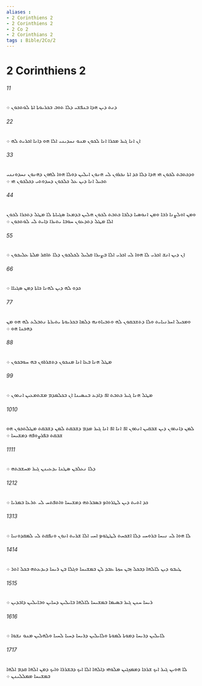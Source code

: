 ```yaml
---
aliases : 
- 2 Corinthiens 2
- 2 Corinthiens 2
- 2 Co 2
- 2 Corinthians 2
tags : Bible/2Co/2
---
```


# 2 Corinthiens 2

###### 11
ܕܢܬ ܕܝܢ ܗܕܐ ܒܢܦܫܝ ܕܠܐ ܬܘܒ ܒܟܪܝܘܬܐ ܐܬܐ ܠܘܬܟܘܢ ܀
###### 22
ܐܢ ܐܢܐ ܓܝܪ ܡܟܪܐ ܐܢܐ ܠܟܘܢ ܡܢܘ ܢܚܕܝܢܝ ܐܠܐ ܗܘ ܕܐܢܐ ܐܟܪܝܬ ܠܗ ܀
###### 33
ܘܕܟܬܒܬ ܠܟܘܢ ܗܝ ܗܕܐ ܕܠܐ ܟܕ ܐܬܐ ܢܟܪܘܢ ܠܝ ܗܢܘܢ ܐܝܠܝܢ ܕܘܠܐ ܗܘܐ ܠܗܘܢ ܕܗܢܘܢ ܢܚܕܘܢܢܝ ܬܟܝܠ ܐܢܐ ܕܝܢ ܥܠ ܟܠܟܘܢ ܕܚܕܘܬܝ ܕܟܠܟܘܢ ܗܝ ܀
###### 44
ܘܡܢ ܐܘܠܨܢܐ ܪܒܐ ܘܡܢ ܐܢܘܤܝܐ ܕܠܒܐ ܟܬܒܬ ܠܟܘܢ ܗܠܝܢ ܒܕܡܥܐ ܤܓܝܐܬܐ ܠܐ ܡܛܠ ܕܬܟܪܐ ܠܟܘܢ ܐܠܐ ܡܛܠ ܕܬܕܥܘܢ ܚܘܒܐ ܝܬܝܪܐ ܕܐܝܬ ܠܝ ܠܘܬܟܘܢ ܀
###### 55
ܐܢ ܕܝܢ ܐܢܫ ܐܟܪܝ ܠܐ ܗܘܐ ܠܝ ܐܟܪܝ ܐܠܐ ܒܨܝܪܐ ܩܠܝܠ ܠܟܠܟܘܢ ܕܠܐ ܬܐܩܪ ܡܠܬܐ ܥܠܝܟܘܢ ܀
###### 66
ܟܕܘ ܠܗ ܕܝܢ ܠܗܢܐ ܟܐܬܐ ܕܡܢ ܤܓܝܐܐ ܀
###### 77
ܘܡܟܝܠ ܐܚܪܢܝܐܝܬ ܘܠܐ ܕܬܫܒܩܘܢ ܠܗ ܘܬܒܝܐܘܢܗ ܕܠܡܐ ܒܟܪܝܘܬܐ ܝܬܝܪܬܐ ܢܬܒܠܥ ܠܗ ܗܘ ܡܢ ܕܗܟܢܐ ܗܘ ܀
###### 88
ܡܛܠ ܗܢܐ ܒܥܐ ܐܢܐ ܡܢܟܘܢ ܕܬܫܪܪܘܢ ܒܗ ܚܘܒܟܘܢ ܀
###### 99
ܡܛܠ ܗܢܐ ܓܝܪ ܟܬܒܬ ܐܦ ܕܐܕܥ ܒܢܤܝܢܐ ܐܢ ܒܟܠܡܕܡ ܡܫܬܡܥܝܢ ܐܢܬܘܢ ܀
###### 1010
ܠܡܢ ܕܐܢܬܘܢ ܕܝܢ ܫܒܩܝܢ ܐܢܬܘܢ ܐܦ ܐܢܐ ܐܦ ܐܢܐ ܓܝܪ ܡܕܡ ܕܫܒܩܬ ܠܡܢ ܕܫܒܩܬ ܡܛܠܬܟܘܢ ܗܘ ܫܒܩܬ ܒܦܪܨܘܦܗ ܕܡܫܝܚܐ ܀
###### 1111
ܕܠܐ ܢܥܠܒܢ ܤܛܢܐ ܝܕܥܝܢܢ ܓܝܪ ܡܚܫܒܬܗ ܀
###### 1212
ܟܕ ܐܬܝܬ ܕܝܢ ܠܛܪܘܐܤ ܒܤܒܪܬܗ ܕܡܫܝܚܐ ܘܐܬܦܬܚ ܠܝ ܬܪܥܐ ܒܡܪܝܐ ܀
###### 1313
ܠܐ ܗܘܐ ܠܝ ܢܝܚܐ ܒܪܘܚܝ ܕܠܐ ܐܫܟܚܬ ܠܛܛܘܤ ܐܚܝ ܐܠܐ ܫܪܝܬ ܐܢܘܢ ܘܢܦܩܬ ܠܝ ܠܡܩܕܘܢܝܐ ܀
###### 1414
ܛܝܒܘ ܕܝܢ ܠܐܠܗܐ ܕܒܟܠ ܙܒܢ ܚܙܬܐ ܥܒܕ ܠܢ ܒܡܫܝܚܐ ܘܓܠܐ ܒܢ ܪܝܚܐ ܕܝܕܥܬܗ ܒܟܠ ܐܬܪ ܀
###### 1515
ܪܝܚܐ ܚܢܢ ܓܝܪ ܒܤܝܡܐ ܒܡܫܝܚܐ ܠܐܠܗܐ ܒܐܝܠܝܢ ܕܚܐܝܢ ܘܒܐܝܠܝܢ ܕܐܒܕܝܢ ܀
###### 1616
ܠܐܝܠܝܢ ܕܪܝܚܐ ܕܡܘܬܐ ܠܡܘܬܐ ܘܠܐܝܠܝܢ ܕܪܝܚܐ ܕܚܝܐ ܠܚܝܐ ܘܠܗܠܝܢ ܡܢܘ ܢܫܘܐ ܀
###### 1717
ܠܐ ܗܘܝܢ ܓܝܪ ܐܝܟ ܫܪܟܐ ܕܡܡܙܓܝܢ ܡܠܘܗܝ ܕܐܠܗܐ ܐܠܐ ܐܝܟ ܕܒܫܪܪܐ ܘܐܝܟ ܕܡܢ ܐܠܗܐ ܩܕܡ ܐܠܗܐ ܒܡܫܝܚܐ ܡܡܠܠܝܢܢ ܀
